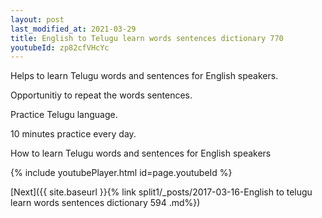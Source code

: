 ```yaml
---
layout: post
last_modified_at: 2021-03-29
title: English to Telugu learn words sentences dictionary 770 
youtubeId: zp82cfVHcYc
---
```

 
 
Helps to learn Telugu words and sentences for English speakers.

Opportunitiy to repeat the words sentences. 

Practice Telugu language. 
 
10 minutes practice every day. 
 
How to learn Telugu words and sentences for English speakers 
 
{% include youtubePlayer.html id=page.youtubeId %}
 
 
[Next]({{ site.baseurl }}{% link  split1/_posts/2017-03-16-English to telugu learn words sentences dictionary 594 .md%})
 

